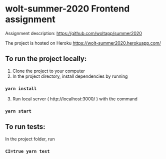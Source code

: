 # wolt-summer-2020 Frontend assignment
Assignment description: https://github.com/woltapp/summer2020

The project is hosted on Heroku https://wolt-summer2020.herokuapp.com/

## To run the project locally:

1. Clone the project to your computer
2. In the project directory, install dependencies by running 

### `yarn install`

3. Run local server ( http://localhost:3000/ ) with the command

### `yarn start`

## To run tests:

In the project folder, run 

### `CI=true yarn test`
